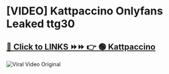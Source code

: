 
 # [VIDEO] Kattpaccino Onlyfans Leaked ttg30

## <h2><a href="https://clipsfans.com/Kattpaccino&ref=git">🔗 Click to LINKS ⏩⏩ 👉 🟢 Kattpaccino </a></h2>

<a href="https://clipsfans.com/Kattpaccino&ref=git" rel="nofollow" data-target="animated-image.originalLink"><img src="https://i.ibb.co.com/xMMVF88/686577567.gif" alt="Viral Video Original" style="max-width: 100%; display: inline-block;" data-target="animated-image.originalImage"></a>

